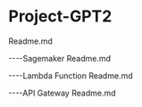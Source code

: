 

# Project-GPT2
  Readme.md
  
----Sagemaker
    Readme.md

----Lambda Function 
    Readme.md

----API Gateway 
    Readme.md



